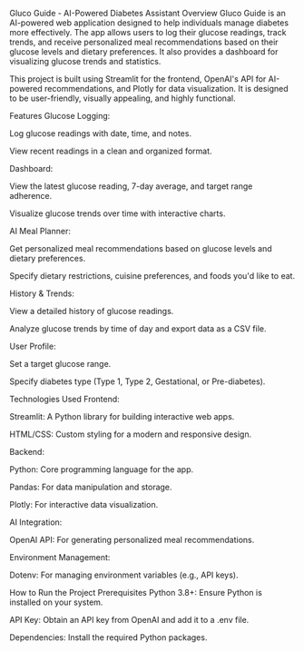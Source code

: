 Gluco Guide - AI-Powered Diabetes Assistant
Overview
Gluco Guide is an AI-powered web application designed to help individuals manage diabetes more effectively. The app allows users to log their glucose readings, track trends, and receive personalized meal recommendations based on their glucose levels and dietary preferences. It also provides a dashboard for visualizing glucose trends and statistics.

This project is built using Streamlit for the frontend, OpenAI's API for AI-powered recommendations, and Plotly for data visualization. It is designed to be user-friendly, visually appealing, and highly functional.

Features
Glucose Logging:

Log glucose readings with date, time, and notes.

View recent readings in a clean and organized format.

Dashboard:

View the latest glucose reading, 7-day average, and target range adherence.

Visualize glucose trends over time with interactive charts.

AI Meal Planner:

Get personalized meal recommendations based on glucose levels and dietary preferences.

Specify dietary restrictions, cuisine preferences, and foods you'd like to eat.

History & Trends:

View a detailed history of glucose readings.

Analyze glucose trends by time of day and export data as a CSV file.

User Profile:

Set a target glucose range.

Specify diabetes type (Type 1, Type 2, Gestational, or Pre-diabetes).

Technologies Used
Frontend:

Streamlit: A Python library for building interactive web apps.

HTML/CSS: Custom styling for a modern and responsive design.

Backend:

Python: Core programming language for the app.

Pandas: For data manipulation and storage.

Plotly: For interactive data visualization.

AI Integration:

OpenAI API: For generating personalized meal recommendations.

Environment Management:

Dotenv: For managing environment variables (e.g., API keys).

How to Run the Project
Prerequisites
Python 3.8+: Ensure Python is installed on your system.

API Key: Obtain an API key from OpenAI and add it to a .env file.

Dependencies: Install the required Python packages.
